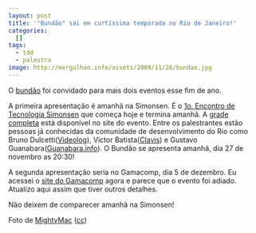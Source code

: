 ```yaml
---
layout: post
title: '"Bundão" sai em curtíssima temporada no Rio de Janeiro!'
categories:
  []
tags:
  - tdd
  - palestra
image: http://mergulhao.info/assets/2009/11/26/bundao.jpg
---
```


O [bundão](http://mergulhao.info/2009/10/29/por-que-eu-sou-fan-tico-por-testes-e-voc-um-bund-o) foi convidado para mais dois eventos esse fim de ano.

A primeira apresentação é amanhã na Simonsen. É o [1o. Encontro de Tecnologia Simonsen](http://www.simonsen.br/ets/) que começa hoje e termina amanhã. A [grade completa](http://www.simonsen.br/ets/programacao.php) está disponível no site do evento. Entre os palestrantes estão pessoas já conhecidas da comunidade de desenvolvimento do Rio como Bruno Dulcetti([Videolog](http://videolog.uol.com.br/)), Victor Batista([Clavis](http://www.clavis.com.br)) e Gustavo Guanabara([Guanabara.info](http://www.guanabara.info/)). O Bundão se apresenta amanhã, dia 27 de novembro as 20:30!

A segunda apresentação seria no Gamacomp, dia 5 de dezembro. Eu acessei o [site do Gamacomp](http://www.gamacomp.visual.pro.br/) agora e parece que o evento foi adiado. Atualizo aqui assim que tiver outros detalhes.

Não deixem de comparecer amanhã na Simonsen!

Foto de [MightyMac](http://www.flickr.com/photos/sirmightymac) ([cc](http://creativecommons.org/licenses/by/2.0/deed.en))
